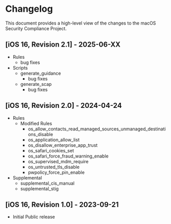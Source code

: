 # Changelog

This document provides a high-level view of the changes to the macOS Security Compliance Project.

## [iOS 16, Revision 2.1] - 2025-06-XX
* Rules
  * bug fixes
* Scripts
  * generate_guidance
    * bug fixes
  * generate_scap
    * bug fixes

## [iOS 16, Revision 2.0] - 2024-04-24

* Rules
  * Modified Rules
    * os_allow_contacts_read_managed_sources_unmanaged_destinations_disable
    * os_application_allow_list
    * os_disallow_enterprise_app_trust
    * os_safari_cookies_set
    * os_safari_force_fraud_warning_enable
    * os_supervised_mdm_require
    * os_untrusted_tls_disable
    * pwpolicy_force_pin_enable
* Supplemental
    * supplemental_cis_manual
    * supplemental_stig

## [iOS 16, Revision 1.0] - 2023-09-21

* Initial Public release
